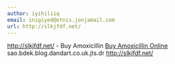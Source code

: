 ```yaml
---
author: iyihiliiq
email: inigiyed@otnis.jonjamail.com
url: http://slkjfdf.net/
---
```


http://slkjfdf.net/ - Buy Amoxicillin <a href="http://slkjfdf.net/">Buy Amoxicillin Online</a> sao.bdek.blog.dandart.co.uk.jts.dr http://slkjfdf.net/